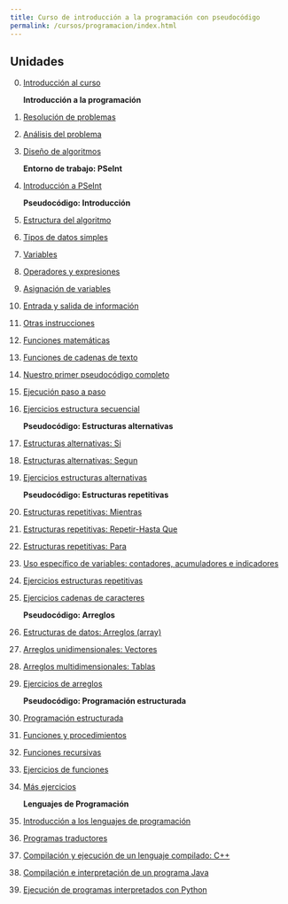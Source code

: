 ```yaml
---
title: Curso de introducción a la programación con pseudocódigo
permalink: /cursos/programacion/index.html
---
```


## Unidades

0. [Introducción al curso](https://github.com/josedom24/curso_programacion/raw/master/curso/u0/u0.pdf)

    **Introducción a la programación**

1. [Resolución de problemas](curso/u01)
2. [Análisis del problema](curso/u02)
3. [Diseño de algoritmos](curso/u03)

    **Entorno de trabajo: PSeInt**

4. [Introducción a PSeInt](curso/u04)

    **Pseudocódigo: Introducción**

5. [Estructura del algoritmo](curso/u05)
6. [Tipos de datos simples](curso/u06)
7. [Variables](curso/u07)
8. [Operadores y expresiones](curso/u08)
9. [Asignación de variables](curso/u09)
10. [Entrada y salida de información](curso/u10)
11. [Otras instrucciones](curso/u11)
12. [Funciones matemáticas](curso/u12)
13. [Funciones de cadenas de texto](curso/u13)
14. [Nuestro primer pseudocódigo completo](curso/u14)
15. [Ejecución paso a paso](curso/u15)
16. [Ejercicios estructura secuencial](curso/u16)

    **Pseudocódigo: Estructuras alternativas**

17. [Estructuras alternativas: Si](curso/u17)
18. [Estructuras alternativas: Segun](curso/u18)
19. [Ejercicios estructuras alternativas](curso/u19)

    **Pseudocódigo: Estructuras repetitivas**

20. [Estructuras repetitivas: Mientras](curso/u20)
21. [Estructuras repetitivas: Repetir-Hasta Que](curso/u21)
22. [Estructuras repetitivas: Para](curso/u22)
23. [Uso específico de variables: contadores, acumuladores e indicadores](curso/u23)
24. [Ejercicios estructuras repetitivas](curso/u24)
25. [Ejercicios cadenas de caracteres](curso/u25)

    **Pseudocódigo: Arreglos**

26. [Estructuras de datos: Arreglos (array)](curso/u26)
27. [Arreglos unidimensionales: Vectores](curso/u27)
28. [Arreglos multidimensionales: Tablas](curso/u28)
29. [Ejercicios de arreglos](curso/u29)

    **Pseudocódigo: Programación estructurada**

30. [Programación estructurada](curso/u30)
31. [Funciones y procedimientos](curso/u31)
32. [Funciones recursivas](curso/u32)
33. [Ejercicios de funciones](curso/u33)
34. [Más ejercicios](curso/u34)

    **Lenguajes de Programación**

35. [Introducción a los lenguajes de programación](curso/u35)
36. [Programas traductores](curso/u36)
37. [Compilación y ejecución de un lenguaje compilado: C++](curso/u37)
38. [Compilación e interpretación de un programa Java](curso/u38)
39. [Ejecución de programas interpretados con Python](curso/u39)
